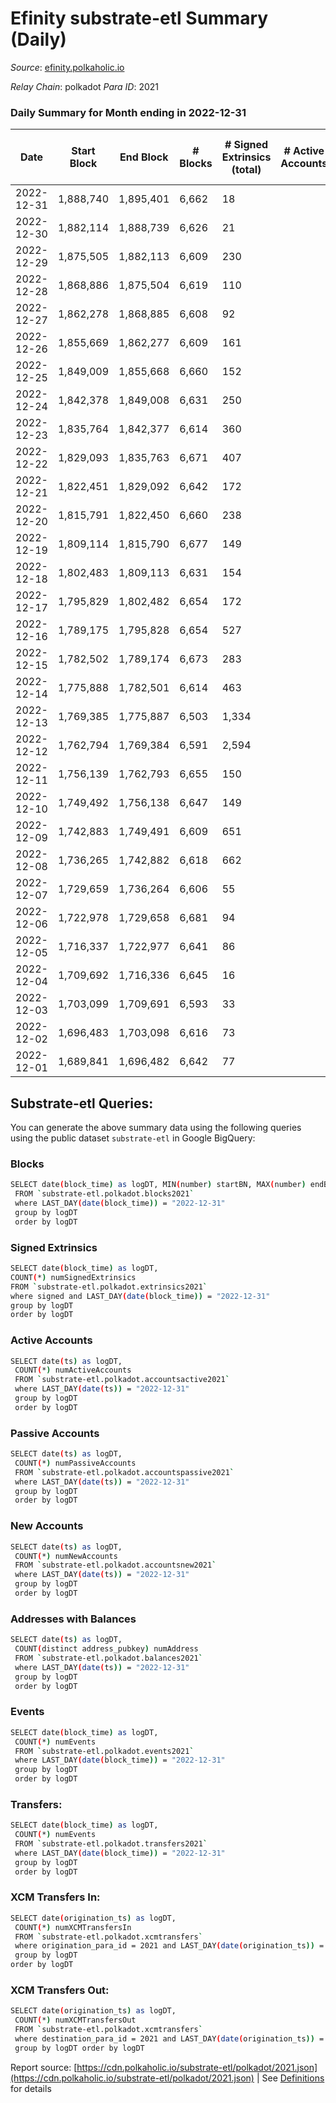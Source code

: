 # Efinity substrate-etl Summary (Daily)

_Source_: [efinity.polkaholic.io](https://efinity.polkaholic.io)

*Relay Chain*: polkadot
*Para ID*: 2021



### Daily Summary for Month ending in 2022-12-31


| Date | Start Block | End Block | # Blocks | # Signed Extrinsics (total) | # Active Accounts | # Passive | # New | # Addresses with Balances | # Events | # Transfers | # XCM Transfers In | # XCM Transfers Out | Issues | 
| ---- | ----------- | --------- | -------- | --------------------------- | ----------------- | --------- | ----- | ------------------------- | -------- | ----------- | ------------------ | ------------------- | ------ |
| 2022-12-31 | 1,888,740 | 1,895,401 | 6,662 | 18 |  |  |  | 15,846 | 13,463 | 5  |   |   |  |
| 2022-12-30 | 1,882,114 | 1,888,739 | 6,626 | 21 |  |  |  | 15,843 | 13,390 | 9  |   |   |  |
| 2022-12-29 | 1,875,505 | 1,882,113 | 6,609 | 230 |  |  |  | 15,842 | 15,350 | 12  |   |   |  |
| 2022-12-28 | 1,868,886 | 1,875,504 | 6,619 | 110 |  |  |  | 15,841 | 14,144 | 18  |   |   |  |
| 2022-12-27 | 1,862,278 | 1,868,885 | 6,608 | 92 |  |  |  | 15,838 | 13,994 | 9  |   |   |  |
| 2022-12-26 | 1,855,669 | 1,862,277 | 6,609 | 161 |  |  |  | 15,835 | 14,622 | 14  |   |   |  |
| 2022-12-25 | 1,849,009 | 1,855,668 | 6,660 | 152 |  |  |  |  | 14,655 | 13  |   |   |  |
| 2022-12-24 | 1,842,378 | 1,849,008 | 6,631 | 250 |  |  |  |  | 15,491 | 22  |   |   |  |
| 2022-12-23 | 1,835,764 | 1,842,377 | 6,614 | 360 |  |  |  |  | 16,455 | 18  |   |   |  |
| 2022-12-22 | 1,829,093 | 1,835,763 | 6,671 | 407 |  |  |  |  | 16,992 | 18  |   |   |  |
| 2022-12-21 | 1,822,451 | 1,829,092 | 6,642 | 172 |  |  |  |  | 14,665 | 26  |   |   |  |
| 2022-12-20 | 1,815,791 | 1,822,450 | 6,660 | 238 |  |  |  |  | 15,214 | 25  |   |   |  |
| 2022-12-19 | 1,809,114 | 1,815,790 | 6,677 | 149 |  |  |  |  | 14,610 | 19  |   |   |  |
| 2022-12-18 | 1,802,483 | 1,809,113 | 6,631 | 154 |  |  |  |  | 17,605 | 16  |   |   |  |
| 2022-12-17 | 1,795,829 | 1,802,482 | 6,654 | 172 |  |  |  | 15,811 | 16,837 | 17  |   |   |  |
| 2022-12-16 | 1,789,175 | 1,795,828 | 6,654 | 527 |  |  |  | 15,808 | 17,716 | 25  |   |   |  |
| 2022-12-15 | 1,782,502 | 1,789,174 | 6,673 | 283 |  |  |  | 15,805 | 15,815 | 19  |   |   |  |
| 2022-12-14 | 1,775,888 | 1,782,501 | 6,614 | 463 |  |  |  | 15,803 | 17,424 | 22  |   |   |  |
| 2022-12-13 | 1,769,385 | 1,775,887 | 6,503 | 1,334 |  |  |  | 15,802 | 25,952 | 52  |   |   |  |
| 2022-12-12 | 1,762,794 | 1,769,384 | 6,591 | 2,594 |  |  |  |  | 42,836 | 39  |   |   |  |
| 2022-12-11 | 1,756,139 | 1,762,793 | 6,655 | 150 |  |  |  | 15,794 | 14,627 | 9  |   |   |  |
| 2022-12-10 | 1,749,492 | 1,756,138 | 6,647 | 149 |  |  |  |  | 14,604 | 14  |   |   |  |
| 2022-12-09 | 1,742,883 | 1,749,491 | 6,609 | 651 |  |  |  |  | 19,118 | 34  |   |   |  |
| 2022-12-08 | 1,736,265 | 1,742,882 | 6,618 | 662 |  |  |  |  | 19,439 | 30  |   |   |  |
| 2022-12-07 | 1,729,659 | 1,736,264 | 6,606 | 55 |  |  |  |  | 13,650 | 8  |   |   |  |
| 2022-12-06 | 1,722,978 | 1,729,658 | 6,681 | 94 |  |  |  |  | 13,969 | 24  |   |   |  |
| 2022-12-05 | 1,716,337 | 1,722,977 | 6,641 | 86 |  |  |  |  | 13,901 | 11  |   |   |  |
| 2022-12-04 | 1,709,692 | 1,716,336 | 6,645 | 16 |  |  |  | 15,772 | 13,414 | 5  | 1  |   |  |
| 2022-12-03 | 1,703,099 | 1,709,691 | 6,593 | 33 |  |  |  |  | 13,397 | 10  |   |   |  |
| 2022-12-02 | 1,696,483 | 1,703,098 | 6,616 | 73 |  |  |  |  | 13,699 | 18  |   |   |  |
| 2022-12-01 | 1,689,841 | 1,696,482 | 6,642 | 77 |  |  |  |  | 13,848 | 10  |   |   |  |

## Substrate-etl Queries:
You can generate the above summary data using the following queries using the public dataset `substrate-etl` in Google BigQuery:

### Blocks
```bash
SELECT date(block_time) as logDT, MIN(number) startBN, MAX(number) endBN, COUNT(*) numBlocks 
 FROM `substrate-etl.polkadot.blocks2021`  
 where LAST_DAY(date(block_time)) = "2022-12-31" 
 group by logDT 
 order by logDT
```

### Signed Extrinsics
```bash
SELECT date(block_time) as logDT, 
COUNT(*) numSignedExtrinsics 
FROM `substrate-etl.polkadot.extrinsics2021`  
where signed and LAST_DAY(date(block_time)) = "2022-12-31" 
group by logDT 
order by logDT
```

### Active Accounts
```bash
SELECT date(ts) as logDT, 
 COUNT(*) numActiveAccounts 
 FROM `substrate-etl.polkadot.accountsactive2021` 
 where LAST_DAY(date(ts)) = "2022-12-31" 
 group by logDT 
 order by logDT
```

### Passive Accounts
```bash
SELECT date(ts) as logDT, 
 COUNT(*) numPassiveAccounts 
 FROM `substrate-etl.polkadot.accountspassive2021` 
 where LAST_DAY(date(ts)) = "2022-12-31" 
 group by logDT 
 order by logDT
```

### New Accounts
```bash
SELECT date(ts) as logDT, 
 COUNT(*) numNewAccounts 
 FROM `substrate-etl.polkadot.accountsnew2021` 
 where LAST_DAY(date(ts)) = "2022-12-31" 
 group by logDT
 order by logDT
```

### Addresses with Balances
```bash
SELECT date(ts) as logDT,
 COUNT(distinct address_pubkey) numAddress 
 FROM `substrate-etl.polkadot.balances2021` 
 where LAST_DAY(date(ts)) = "2022-12-31" 
 group by logDT 
 order by logDT
```

### Events
```bash
SELECT date(block_time) as logDT, 
 COUNT(*) numEvents 
 FROM `substrate-etl.polkadot.events2021` 
 where LAST_DAY(date(block_time)) = "2022-12-31" 
 group by logDT 
 order by logDT
```

### Transfers:
```bash
SELECT date(block_time) as logDT, 
 COUNT(*) numEvents 
 FROM `substrate-etl.polkadot.transfers2021` 
 where LAST_DAY(date(block_time)) = "2022-12-31" 
 group by logDT 
 order by logDT
```

### XCM Transfers In:
```bash
SELECT date(origination_ts) as logDT, 
 COUNT(*) numXCMTransfersIn 
 FROM `substrate-etl.polkadot.xcmtransfers` 
 where origination_para_id = 2021 and LAST_DAY(date(origination_ts)) = "2022-12-31" 
 group by logDT 
order by logDT
```

### XCM Transfers Out:
```bash
SELECT date(origination_ts) as logDT, 
 COUNT(*) numXCMTransfersOut 
 FROM `substrate-etl.polkadot.xcmtransfers` 
 where destination_para_id = 2021 and LAST_DAY(date(origination_ts)) = "2022-12-31" 
 group by logDT order by logDT
```


Report source: [https://cdn.polkaholic.io/substrate-etl/polkadot/2021.json](https://cdn.polkaholic.io/substrate-etl/polkadot/2021.json) | See [Definitions](/DEFINITIONS.md) for details
